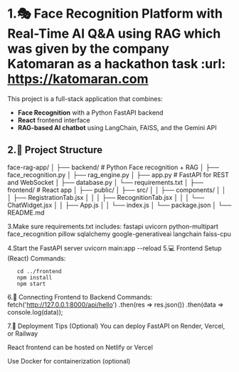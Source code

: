 # 1.🎭 Face Recognition Platform with Real-Time AI Q&A using RAG which was given by the company Katomaran as a hackathon task :url:  https://katomaran.com

This project is a full-stack application that combines:
- **Face Recognition** with a Python FastAPI backend
- **React** frontend interface
- **RAG-based AI chatbot** using LangChain, FAISS, and the Gemini API

## 2.🧱 Project Structure

face-rag-app/
│
├── backend/                   # Python Face recognition + RAG
│   ├── face_recognition.py
│   ├── rag_engine.py
│   ├── app.py                 # FastAPI for REST and WebSocket
│   ├── database.py
│   └── requirements.txt
│
├── frontend/                  # React app
│   ├── public/
│   ├── src/
│   │   ├── components/
│   │   │   ├── RegistrationTab.jsx
│   │   │   ├── RecognitionTab.jsx
│   │   │   └── ChatWidget.jsx
│   │   ├── App.js
│   │   └── index.js
│   └── package.json
│
└── README.md

3.Make sure requirements.txt includes:
fastapi
uvicorn
python-multipart
face_recognition
pillow
sqlalchemy
google-generativeai
langchain
faiss-cpu

4.Start the FastAPI server
    uvicorn main:app --reload
5.💻 Frontend Setup (React)
     Commands:

       cd ../frontend
       npm install
       npm start
6.🔗 Connecting Frontend to Backend
     Commands:
          fetch('http://127.0.0.1:8000/api/hello')
         .then(res => res.json())
         .then(data => console.log(data));

7.🚀 Deployment Tips (Optional)
You can deploy FastAPI on Render, Vercel, or Railway

React frontend can be hosted on Netlify or Vercel

Use Docker for containerization (optional)         
         

    




